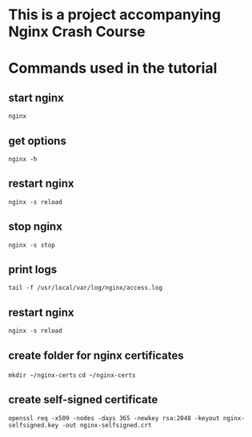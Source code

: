 # This is a project accompanying Nginx Crash Course

# Commands used in the tutorial

## start nginx
`nginx`

## get options
`nginx -h`

## restart nginx
`nginx -s reload`

## stop nginx
`nginx -s stop`

## print logs
`tail -f /usr/local/var/log/nginx/access.log`

## restart nginx
`nginx -s reload`

## create folder for nginx certificates
`mkdir ~/nginx-certs`
`cd ~/nginx-certs`

## create self-signed certificate
`openssl req -x509 -nodes -days 365 -newkey rsa:2048 -keyout nginx-selfsigned.key -out nginx-selfsigned.crt`
